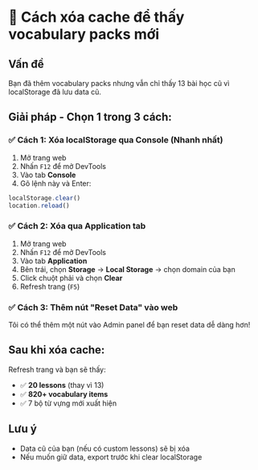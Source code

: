 # 🔄 Cách xóa cache để thấy vocabulary packs mới

## Vấn đề
Bạn đã thêm vocabulary packs nhưng vẫn chỉ thấy 13 bài học cũ vì localStorage đã lưu data cũ.

## Giải pháp - Chọn 1 trong 3 cách:

### ✅ Cách 1: Xóa localStorage qua Console (Nhanh nhất)

1. Mở trang web
2. Nhấn `F12` để mở DevTools
3. Vào tab **Console**
4. Gõ lệnh này và Enter:
```javascript
localStorage.clear()
location.reload()
```

### ✅ Cách 2: Xóa qua Application tab

1. Mở trang web
2. Nhấn `F12` để mở DevTools
3. Vào tab **Application**
4. Bên trái, chọn **Storage** → **Local Storage** → chọn domain của bạn
5. Click chuột phải và chọn **Clear**
6. Refresh trang (`F5`)

### ✅ Cách 3: Thêm nút "Reset Data" vào web

Tôi có thể thêm một nút vào Admin panel để bạn reset data dễ dàng hơn!

## Sau khi xóa cache:

Refresh trang và bạn sẽ thấy:
- ✅ **20 lessons** (thay vì 13)
- ✅ **820+ vocabulary items**
- ✅ 7 bộ từ vựng mới xuất hiện

## Lưu ý

- Data cũ của bạn (nếu có custom lessons) sẽ bị xóa
- Nếu muốn giữ data, export trước khi clear localStorage
